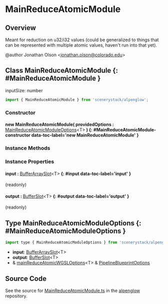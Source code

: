 # MainReduceAtomicModule

## Overview

Meant for reduction on u32/i32 values (could be generalized to things that can be represented with multiple atomic
values, haven't run into that yet).

@author Jonathan Olson &lt;jonathan.olson@colorado.edu&gt;

## Class MainReduceAtomicModule {: #MainReduceAtomicModule }


inputSize: number

```js
import { MainReduceAtomicModule } from 'scenerystack/alpenglow';
```
### Constructor

#### new MainReduceAtomicModule( providedOptions : <span style="font-weight: 400;">[MainReduceAtomicModuleOptions](../alpenglow/MainReduceAtomicModule.md#MainReduceAtomicModuleOptions)&lt;T&gt;</span> ) {: #MainReduceAtomicModule-constructor data-toc-label='new MainReduceAtomicModule' }

### Instance Methods



### Instance Properties

#### input : <span style="font-weight: 400;">[BufferArraySlot](../alpenglow/BufferArraySlot.md)&lt;T&gt;</span> {: #input data-toc-label='input' }

(readonly)

#### output : <span style="font-weight: 400;">[BufferSlot](../alpenglow/BufferSlot.md)&lt;T&gt;</span> {: #output data-toc-label='output' }

(readonly)



## Type MainReduceAtomicModuleOptions {: #MainReduceAtomicModuleOptions }


```js
import type { MainReduceAtomicModuleOptions } from 'scenerystack/alpenglow';
```


- **input**: [BufferArraySlot](../alpenglow/BufferArraySlot.md)&lt;T&gt;
- **output**: [BufferSlot](../alpenglow/BufferSlot.md)&lt;T&gt;
- &amp; [mainReduceAtomicWGSLOptions](../alpenglow/mainReduceAtomicWGSL.md#mainReduceAtomicWGSLOptions)&lt;T&gt; &amp; [PipelineBlueprintOptions](../alpenglow/PipelineBlueprint.md#PipelineBlueprintOptions)




## Source Code

See the source for [MainReduceAtomicModule.ts](https://github.com/phetsims/alpenglow/blob/main/js/webgpu/modules/gpu/MainReduceAtomicModule.ts) in the [alpenglow](https://github.com/phetsims/alpenglow) repository.
